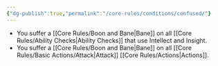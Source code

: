 ```yaml
---
{"dg-publish":true,"permalink":"/core-rules/conditions/confused/"}
---
```


- You suffer a [[Core Rules/Boon and Bane\|Bane]] on all [[Core Rules/Ability Checks\|Ability Checks]] that use Intellect and Insight.
- You suffer a [[Core Rules/Boon and Bane\|Bane]] on all [[Core Rules/Basic Actions/Attack\|Attack]] [[Core Rules/Actions\|Actions]].